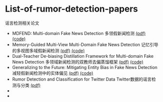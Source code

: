 # List-of-rumor-detection-papers
谣言检测相关论文

- MDFEND: Multi-domain Fake News Detection  多领假新闻检测 [(pdf)](https://dl.acm.org/doi/pdf/10.1145/3459637.3482139) [(code)](https://github.com/kennqiang/MDFEND-Weibo21)
- Memory-Guided Multi-View Multi-Domain Fake News Detection 记忆引导的多视图多域假新闻检测 [(pdf)](https://arxiv.org/pdf/2206.12808) [(code)](https://github.com/ICTMCG/M3FEND)
- Dual-Teacher De-biasing Distillation Framework for Multi-domain Fake News Detection 多领域新闻检测的双教师去偏蒸馏框架 [(pdf)](https://arxiv.org/pdf/2312.01006.pdf) [(code)](https://github.com/ningljy/DTDBD)
- Generalizing to the Future: Mitigating Entity Bias in Fake News Detection 减轻假新闻检测中的实体偏见 [(pdf)](https://dl.acm.org/doi/pdf/10.1145/3477495.3531816) [(code)](https://github.com/ICTMCG/ENDEF-SIGIR2022)
- Rumor Detection and Classification for Twitter Data  Twitter数据的谣言检测与分类 [(pdf)](https://arxiv.org/pdf/1912.08926)
- 
- 
